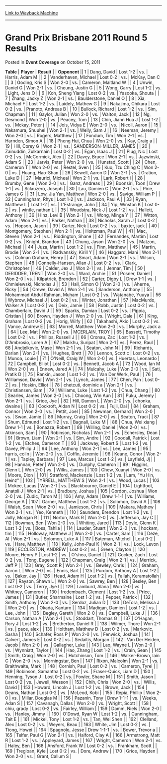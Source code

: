 
---
[Link to Wayback Machine](https://web.archive.org/web/20171030140617/https://magic.wizards.com/en/articles/archive/event-coverage/grand-prix-brisbane-2011-round-5-results-2011-10-15)

[_metadata_:description]:- "TablePlayerResult"
[_metadata_:generator]:- "Drupal 7 (http://drupal.org)"
[_metadata_:node]:- "447431"
[_metadata_:publish_date]:- "2011-10-15"
[_metadata_:source]:- "div-main-content"
[_metadata_:title]:- "Grand Prix Brisbane 2011 Round 5 Results"
[_metadata_:wayback_capture_timestamp]:- "2017-10-30 14:06:17"
[_metadata_:wayback_raw_url]:- "https://web.archive.org/web/20171030140617id_/https://magic.wizards.com/en/articles/archive/event-coverage/grand-prix-brisbane-2011-round-5-results-2011-10-15"
[_metadata_:wayback_url]:- "https://magic.wizards.com/en/articles/archive/event-coverage/grand-prix-brisbane-2011-round-5-results-2011-10-15"
---


Grand Prix Brisbane 2011 Round 5 Results
========================================



 Posted in **Event Coverage**
 on October 15, 2011 












 **Table** | **Player** | **Result** |  | **Opponent** ||  1 | Dang, David | Lost 1-2 | vs. | Harris, Adam M |
|  2 | Vanderhaven, Michael | Lost 0-2 | vs. | McKay, Dan C |
|  3 | Goding, Kris S | Won 2-0 | vs. | Cameron, Maitland W |
|  4 | Unwin, Daniel G | Won 2-1 | vs. | Cheung, Justin G |
|  5 | Wong, Garry | Lost 1-2 | vs. | Light, Jens O |
|  6 | Koh, Sheng Yiang | Lost 0-2 | vs. | Yasooka, Shouta |
|  7 | Zhang, Jacky Z | Won 2-1 | vs. | Baulderstone, Daniel O |
|  8 | Xia, Michael F | Lost 1-2 | vs. | Laidely, Mathew G |
|  9 | Nakajima, Chikara | Lost 0-2 | vs. | Pranoto, Andreas B |
|  10 | Bullock, Richard | Lost 1-2 | vs. | Sim, Chapman |
|  11 | Gaylor, Julian | Won 2-0 | vs. | Walton, Jack |
|  12 | Ng, Desmond | Won 2-0 | vs. | Peacey, Tom |
|  13 | Chin, Jiann Hua J | Lost 1-2 | vs. | Mckay, Peter j |
|  14 | Jois, Vidya E | Won 2-0 | vs. | Nicoll, Aaron |
|  15 | Nakamura, Shuuhei | Won 2-1 | vs. | Weily, Sam J |
|  16 | Neeman, Jeremy | Won 2-0 | vs. | Rogers, Matthew |
|  17 | Fondum, Tim | Won 2-1 | vs. | Harnden, Simon A |
|  18 | Pheng Hui, Chua | Won 2-0 | vs. | Kay, Craig a |
|  19 | Hill, Corey G | Won 2-1 | vs. | SANDERSON-MILLER, JAMES |
|  20 | Zainuddin, Zulkarnain | Lost 0-2 | vs. | Egan, Isaac J |
|  21 | Plug, Nic | Lost 0-2 | vs. | McCormick, Alex |
|  22 | Davey, Bruce | Won 2-1 | vs. | Jazwinski, Adam S |
|  23 | Jarvis, Peter | Won 2-0 | vs. | Hunstad, Scott |
|  24 | Chen, Cameron T | Won 2-0 | vs. | Restel, Sven |
|  25 | Kuo, Tzu Ching C | Won 2-0 | vs. | Huang, Hao-Shan |
|  26 | Sewell, Aaron D | Won 2-1 | vs. | Gration, Luke D |
|  27 | Maurici, Micheal | Won 2-1 | vs. | Lark, Robert i |
|  28 | Brumby, Gene | Won 2-0 | vs. | Ganz, Andreas |
|  29 | Boonsiri, Toon | Drew 1-1 | vs. | Sclauzero, Joseph |
|  30 | Lau, Damien C | Won 2-1 | vs. | Pirie, James G |
|  31 | Low, Jia Yan, Matthew | Won 2-0 | vs. | Savige, William P |
|  32 | Cunningham, Rhys | Lost 1-2 | vs. | Jackson, Paul A |
|  33 | Ryan, Matthew L | Lost 1-2 | vs. | L'Estrange, John |
|  34 | Yip, Winston K | Lost 0-2 | vs. | wintle, nathan L |
|  35 | Woudstra, Nick J | Lost 1-2 | vs. | Hallett, Anthony |
|  36 | Hinz, Levi B | Won 2-1 | vs. | Wong, Minga Y |
|  37 | Witton, Adam | Won 2-1 | vs. | Parker, Nathan |
|  38 | Nicholas, Sarah J | Lost 0-2 | vs. | Hopson, Jason |
|  39 | Carter, Nick | Lost 0-2 | vs. | baxter, jack |
|  40 | Montgomery, Stephen | Won 2-1 | vs. | Holtzman, Paul W |
|  41 | Mac, Steven | Won 2-1 | vs. | Riddington, Shane |
|  42 | Fernandes, Martim | Lost 0-2 | vs. | Knight, Brandon |
|  43 | Chung, Jason | Won 2-0 | vs. | Matzon, Michael |
|  44 | Juza, Martin | Lost 1-2 | vs. | Finn, Matthew |
|  45 | Martin, Brodie | Won 2-1 | vs. | Radvanskiy, Kirill Y |
|  46 | Haggard, Mani | Won 2-1 | vs. | Colman Graham, Henry |
|  47 | Smart, Adam | Won 2-1 | vs. | Wilson, Stephen |
|  48 | Connelly-Hansen, Allan J | Lost 0-2 | vs. | Clark, Christopher |
|  49 | Calder, Jex J | Won 2-1 | vs. | Jennar, Tim |
|  50 | DERIDDER, TRENT | Won 2-0 | vs. | Ward, Archie |
|  51 | Posner, Daniel | Won 2-0 | vs. | Kilpatrick, Brendon |
|  52 | Carter, Digby L | Drew 1-1 | vs. | Chmielewski, Nicholas J |
|  53 | Hall, Simon O | Won 2-0 | vs. | Aherne, Ricky |
|  54 | Crewe, David A | Won 2-1 | vs. | Sanderson, Anthony |
|  55 | Mohammad Abdul Rahman, Muham | Lost 0-2 | vs. | Watanabe, Yuuya |
|  56 | Wybrow, Michael J | Lost 0-2 | vs. | Winter, Jonathan |
|  57 | MacMurdo, Walker A | Lost 0-2 | vs. | Deix, Jamie |
|  58 | Robb, Justin | Lost 0-2 | vs. | Chamberlain, David J |
|  59 | Sparks, Damian | Lost 0-2 | vs. | Pippia, Cristian |
|  60 | Brown, Hayden J | Won 2-0 | vs. | Wright, Dale |
|  61 | King, Graham | Lost 0-2 | vs. | Horig, Wilfy |
|  62 | Takahashi, Akio | Lost 0-2 | vs. | Vance, Andrew E |
|  63 | Morrell, Matthew | Won 2-0 | vs. | Murphy, Jack a |
|  64 | Lee, Mat | Won 2-0 | vs. | MCERLAIN, TROY |
|  65 | Bassett, Timothy | Lost 0-2 | vs. | Phillips, Russell J |
|  66 | Cronau, Zac | Lost 1-2 | vs. | D'Ambrosio, Loren A |
|  67 | Maikhu, Suripat | Won 2-1 | vs. | Perez, Raul |
|  68 | Andjelkovic, Mase | Won 2-1 | vs. | Seaton, John N |
|  69 | Richards, Darian | Won 2-1 | vs. | Hughes, Brett |
|  70 | Lennon, Scott c | Lost 0-2 | vs. | Munoa, Louie |
|  71 | O'Neill, Craig W | Won 2-0 | vs. | Huertas, Leonardo |
|  72 | Campbell, Elliot | Lost 0-2 | vs. | Bennett, Jacob A |
|  73 | Wood, Ian M | Won 2-0 | vs. | Ennew, Jared A |
|  74 | Mulcahy, Luke | Won 2-0 | vs. | Sati, Pratik D |
|  75 | Rankin, Jason | Lost 1-2 | vs. | Van Der Werk, Paul |
|  76 | Williamson, David | Won 2-1 | vs. | Lynch, James |
|  77 | Chen, Pan | Lost 0-2 | vs. | Hoskin, Elliot |
|  78 | chetcuti, dominic a | Won 2-1 | vs. | Christiansen, Sam |
|  79 | Williams, Luke | Lost 1-2 | vs. | Chua, Chang |
|  80 | Searles, James | Won 2-0 | vs. | Choong, Win Aun |
|  81 | Puku, Jeremy | Won 2-1 | vs. | Grice, Jye |
|  82 | Hill, Damon L | Won 2-0 | vs. | chonka, dwaine j |
|  83 | Cockroft, Aidan N | Lost 0-2 | vs. | Fujii, Dai |
|  84 | Graham, Connor | Won 2-0 | vs. | Pettit, Joel |
|  85 | Newman, Gerhard | Won 2-0 | vs. | Swan, Jamie |
|  86 | Murray, Craig | Won 2-0 | vs. | Seaton, Traci |
|  87 | Shum, Edmund | Lost 1-2 | vs. | Bagnall, Luke M |
|  88 | Chua, Wei xiang | Drew 1-1 | vs. | Bonazza, Robert |
|  89 | Willing, Daniel | Won 2-0 | vs. | Atkinson, Sam |
|  90 | Robinson, Nicholas | Won 2-1 | vs. | Echersley, Dean |
|  91 | Brown, Liam | Won 2-1 | vs. | Sim, Andre |
|  92 | Goodall, Patrick | Lost 1-2 | vs. | Etches, Cameron T |
|  93 | Jackway, Robert S | Lost 1-2 | vs. | Davey, Philip J |
|  94 | Lee, Anthony | Won 2-1 | vs. | Lee, James |
|  95 | harris, colin j | Won 2-0 | vs. | Coffin, Jeremie |
|  96 | Keane, Conor | Won 2-1 | vs. | Tapley, Barbara |
|  97 | Lee, Marcus | Lost 1-2 | vs. | Layfield, Jj |
|  98 | Hannan, Peter | Won 2-0 | vs. | Dunphy, Cameron |
|  99 | Higgins, Glenn L | Won 2-0 | vs. | Wilks, James |
| 100 | Chew, Xuanyi | Won 2-0 | vs. | Moore, Dion |
| 101 | Stratford, Mackenzie | Lost 1-2 | vs. | Lam, "Yu Hin, Heinz" |
| 102 | TYRRELL, MATTHEW S | Won 2-1 | vs. | Wood, Lucas |
| 103 | Mckee, Lucas | Won 2-1 | vs. | Blackbourne, Daniel E |
| 104 | Lightfoot, Anatoli J | Won 2-1 | vs. | Bradbury, Joshua |
| 105 | Gordon, Joshua | Won 2-0 | vs. | Zudic, Taron M |
| 106 | Amy, Adam | Drew 1-1-1 | vs. | Williams, George A |
| 107 | Garner, Matthew | Lost 1-2 | vs. | Solomon, David A |
| 108 | Walsh, Sean | Won 2-0 | vs. | Jamieson, Chris |
| 109 | Makara, Mathew | Won 2-1 | vs. | Yeo, Kenneth |
| 110 | Saunders, Brendon | Lost 1-2 | vs. | Jolly, Morgan R |
| 111 | Norton, Mark R | Won 2-0 | vs. | Jefferson, Jay C |
| 112 | Bowman, Ben | Won 2-0 | vs. | Whiting, Jared |
| 113 | Doyle, Glenn K | Lost 1-2 | vs. | Boss, Tahlia |
| 114 | Lauder, Stuart | Won 2-0 | vs. | hockam, tim |
| 115 | Holloway, Matthew J | Won 2-0 | vs. | Carter, Sam |
| 116 | Deze, Al | Won 2-1 | vs. | Solomon, Luke A |
| 117 | Bateman, Mitchell | Lost 0-2 | vs. | Hare, Matthew |
| 118 | Kelly, John-Paul K | Won 2-1 | vs. | Lock, Levon |
| 119 | ECCLESTON, ANDREW | Lost 0-2 | vs. | Green, Clayton |
| 120 | Moore, Henry P | Lost 1-2 | vs. | O'shea, Daniel |
| 121 | Cocker, Zach | Lost 0-2 | vs. | Tong, Eugene |
| 122 | Chapman, Craig | Won 2-1 | vs. | Merrick, Jeff P |
| 123 | Gray, Scott R | Won 2-1 | vs. | Bewley, Chris |
| 124 | Graham, Aaron L | Won 2-0 | vs. | Ennis, Bart |
| 125 | Purdom, Anthony A | Lost 1-2 | vs. | Baker, Jay |
| 126 | Head, Adam H | Lost 1-2 | vs. | Fallah, Keramatollah |
| 127 | Rayson, Shawn L | Won 2-0 | vs. | Sawrey, Ben |
| 128 | Besley, Ben | Lost 0-2 | vs. | Terry, Jye I |
| 129 | Lamburd, Alana | Won 2-0 | vs. | Whitney, Cameron |
| 130 | fredembach, Clement | Lost 1-2 | vs. | Price, James |
| 131 | Butler, Sharmaine | Lost 1-2 | vs. | Pepper, Patrick |
| 132 | Smith, Anthony | Won 2-0 | vs. | Serdoz, Julian D |
| 133 | DeTora, Melissa J | Won 2-0 | vs. | Okada, Kantaro |
| 134 | Madigan, Damien | Lost 1-2 | vs. | Lee, John |
| 135 | Begley, Gareth | Won 2-0 | vs. | Campbell, Luke J |
| 136 | Carson, Nathan A | Won 2-1 | vs. | Stoddart, Thomas G |
| 137 | O'Hagan, Rory J | Lost 1-2 | vs. | Bretherton, Daniel R |
| 138 | Wilmer, Thore | Won 2-1 | vs. | pace, alex |
| 139 | Holtham, Matthew D | Lost 0-2 | vs. | Markovic, Sasha |
| 140 | Schafer, Ross P | Won 2-0 | vs. | Fenwick, Joshua |
| 141 | Calvert, James E | Lost 0-2 | vs. | Sedaitis, Morgan |
| 142 | Van Der Heiden, Jacob | Won 2-0 | vs. | Gallagher, Luke |
| 143 | Lao, Wayne L | Won 2-0 | vs. | Wynniatt, Taylor |
| 144 | Hao, Zhang | Lost 1-2 | vs. | Crain, Sean |
| 145 | Smith, Craig | Won 2-0 | vs. | Hutchinson, Tom |
| 146 | Walker-Brown, Iain C | Won 2-0 | vs. | Morningstar, Ben |
| 147 | Rixon, Malcolm | Won 2-1 | vs. | Braithwaite, Mark |
| 148 | Cornish, Paul | Lost 0-2 | vs. | Cameron, Tyrel |
| 149 | Robinson, Samantha | Lost 0-2 | vs. | Fraser-Quick, Liam D |
| 150 | Henning, Tyson J | Lost 0-2 | vs. | Fowler, Shane M |
| 151 | Smith, Jason | Lost 0-2 | vs. | Jewell, Wesson |
| 152 | Chih, Chris | Won 2-0 | vs. | Willis, David |
| 153 | Howard, Lincoln J | Lost 1-2 | vs. | Brown, Jack |
| 154 | Deans, Nathan | Lost 0-2 | vs. | McLeod, Kobi |
| 155 | Repia, Phillip | Won 2-0 | vs. | Millar, Douglas M |
| 156 | Pazanin, Tony | Drew 1-1-1 | vs. | Weeks, Adan S |
| 157 | Cavanagh, Dallas | Won 2-0 | vs. | Wright, Scott |
| 158 | chiu, grady | Lost 0-2 | vs. | Fairley, William |
| 159 | Damm, Niels | Won 2-0 | vs. | Hanley, Jimmy |
| 160 | O'Dowd, Ryan W | Lost 1-2 | vs. | Cunningham, Tait E |
| 161 | Mickel, Tony | Lost 1-2 | vs. | Tan, Wei Shen |
| 162 | Clelland, Alex | Lost 0-2 | vs. | Weyers, Beau |
| 163 | White, Jim | Lost 0-2 | vs. | Tiong, Howei |
| 164 | Spagnolo, Jesse | Drew 1-1-1 | vs. | Bower, Trevor a |
| 165 | Telfer, Paul G | Won 2-1 | vs. | Halford, Clay A |
| 166 | Armstrong, Matt R | Lost 1-2 | vs. | Appleyard, James |
| 167 | Wright, Cameron | Won 2-1 | vs. | Haley, Ben |
| 168 | Ansford, Frank W | Lost 0-2 | vs. | Frankham, Scott |
| 169 | Tregloan, Kyle | Lost 0-2 | vs. | Dore, Andrew |
| 170 | Grice, Hayden | Won 2-0 | vs. | Grant, Callum S |







